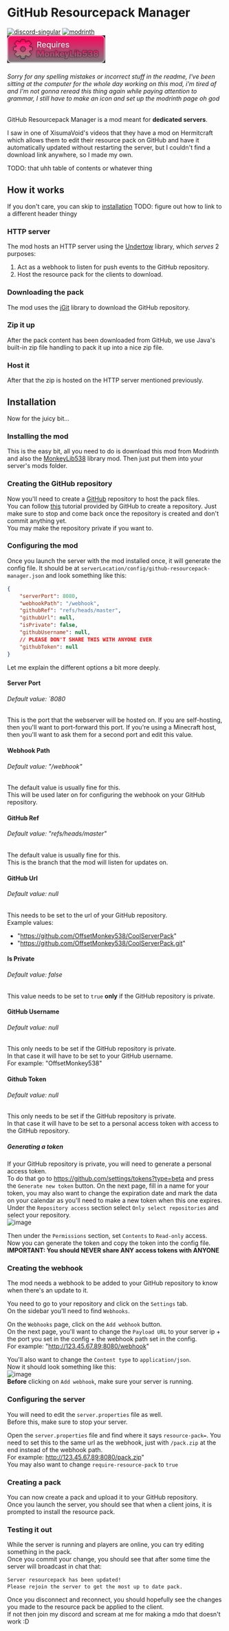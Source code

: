 # GitHub Resourcepack Manager
[![discord-singular](https://cdn.jsdelivr.net/npm/@intergrav/devins-badges@3/assets/cozy/social/discord-singular_vector.svg)](https://discord.offsetmonkey538.top/)
[![modrinth](https://cdn.jsdelivr.net/npm/@intergrav/devins-badges@3/assets/cozy/available/modrinth_vector.svg)](https://modrinth.com/mod/github-resourcepack-manager)  
[![requires-monkeylib538](https://raw.githubusercontent.com/OffsetMods538/MonkeyLib538/master/images/requires_monkeylib538.png)](https://modrinth.com/mod/monkeylib538)

###### Sorry for any spelling mistakes or incorrect stuff in the readme, I've been sitting at the computer for the whole day working on this mod, i'm tired af and I'm *not* gonna reread this thing again while paying attention to grammar, I still have to make an icon and set up the modrinth page oh god

GitHub Resourcepack Manager is a mod meant for **dedicated servers**.

I saw in one of XisumaVoid's videos that they have a mod on Hermitcraft which allows them to edit their resource pack on GitHub and have it automatically updated without restarting the server, but I couldn't find a download link anywhere, so I made my own.

TODO: that uhh table of contents or whatever thing

## How it works
If you don't care, you can skip to [installation]() TODO: figure out how to link to a different header thingy

### HTTP server
The mod hosts an HTTP server using the [Undertow](https://undertow.io/) library, which *serves* 2 purposes:
1. Act as a webhook to listen for push events to the GitHub repository.
2. Host the resource pack for the clients to download.

### Downloading the pack
The mod uses the [jGit](https://www.eclipse.org/jgit/) library to download the GitHub repository.

### Zip it up
After the pack content has been downloaded from GitHub, we use Java's built-in zip file handling to pack it up into a nice zip file.

### Host it
After that the zip is hosted on the HTTP server mentioned previously.

## Installation
Now for the juicy bit...


### Installing the mod
This is the easy bit, all you need to do is download this mod from Modrinth and also the [MonkeyLib538](https://modrinth.com/mod/monkeylib538) library mod. Then just put them into your server's mods folder.

### Creating the GitHub repository
Now you'll need to create a [GitHub](https://github.com) repository to host the pack files.  
You can follow [this](https://docs.github.com/en/repositories/creating-and-managing-repositories/quickstart-for-repositories#create-a-repository) tutorial provided by GitHub to create a repository. Just make sure to stop and come back once the repository is created and don't commit anything yet.  
You may make the repository private if you want to.

### Configuring the mod
Once you launch the server with the mod installed once, it will generate the config file. It should be at `serverLocation/config/github-resourcepack-manager.json` and look something like this:
```json
{
	"serverPort": 8080,
	"webhookPath": "/webhook",
	"githubRef": "refs/heads/master",
	"githubUrl": null,
    "isPrivate": false,
	"githubUsername": null,
	// PLEASE DON'T SHARE THIS WITH ANYONE EVER
	"githubToken": null
}
```
Let me explain the different options a bit more deeply.
#### Server Port
###### Default value: `8080
This is the port that the webserver will be hosted on. If you are self-hosting, then you'll want to port-forward this port. If you're using a Minecraft host, then you'll want to ask them for a second port and edit this value.

#### Webhook Path
###### Default value: "/webhook"
The default value is usually fine for this.  
This will be used later on for configuring the webhook on your GitHub repository.

#### GitHub Ref
###### Default value: "refs/heads/master"
The default value is usually fine for this.  
This is the branch that the mod will listen for updates on.

#### GitHub Url
###### Default value: null
This needs to be set to the url of your GitHub repository.  
Example values:
- "https://github.com/OffsetMonkey538/CoolServerPack"
- "https://github.com/OffsetMonkey538/CoolServerPack.git"

#### Is Private
###### Default value: false
This value needs to be set to `true` **only** if the GitHub repository is private.

#### GitHub Username
###### Default value: null
This only needs to be set if the GitHub repository is private.  
In that case it will have to be set to your GitHub username.  
For example: "OffsetMonkey538"

#### Github Token
###### Default value: null
This only needs to be set if the GitHub repository is private.  
In that case it will have to be set to a personal access token with access to the GitHub repository.

##### Generating a token
If your GitHub repository is private, you will need to generate a personal access token.  
To do that go to https://github.com/settings/tokens?type=beta and press the `Generate new token` button.
On the next page, fill in a name for your token, you may also want to change the expiration date and mark the data on your calendar as you'll need to make a new token when this one expires.  
Under the `Repository access` section select `Only select repositories` and select your repository.  
![image](https://github.com/OffsetMods538/Github-Resourcepack-Manager/assets/71213040/41df9787-ca56-4cf5-be84-5a5e866b6605)

Then under the `Permissions` section, set `Contents` to `Read-only` access.  
Now you can generate the token and copy the token into the config file.  
**IMPORTANT: You should NEVER share ANY access tokens with ANYONE**

### Creating the webhook
The mod needs a webhook to be added to your GitHub repository to know when there's an update to it.

You need to go to your repository and click on the `Settings` tab.  
On the sidebar you'll need to find `Webhooks`.

On the `Webhooks` page, click on the `Add webhook` button.  
On the next page, you'll want to change the `Payload URL` to your server ip + the port you set in the config + the webhook path set in the config.  
For example: "http://123.45.67.89:8080/webhook"

You'll also want to change the `Content type` to `application/json`.  
Now it should look something like this:  
![image](https://github.com/OffsetMods538/Github-Resourcepack-Manager/assets/71213040/6d402ab0-297f-4621-9eb0-7496d2b287da)  
**Before** clicking on `Add webhook`, make sure your server is running.

### Configuring the server
You will need to edit the `server.properties` file as well.  
Before this, make sure to stop your server.

Open the `server.properties` file and find where it says `resource-pack=`. You need to set this to the same url as the webhook, just with `/pack.zip` at the end instead of the webhook path.  
For example: http://123.45.67.89:8080/pack.zip"  
You may also want to change `require-resource-pack` to `true`

### Creating a pack
You can now create a pack and upload it to your GitHub repository.  
Once you launch the server, you should see that when a client joins, it is prompted to install the resource pack.

### Testing it out
While the server is running and players are online, you can try editing something in the pack.  
Once you commit your change, you should see that after some time the server will broadcast in chat that:
```
Server resourcepack has been updated!
Please rejoin the server to get the most up to date pack.
```

Once you disconnect and reconnect, you should hopefully see the changes you made to the resource pack be applied to the client.  
If not then join my discord and scream at me for making a mdo that doesn't work :D
